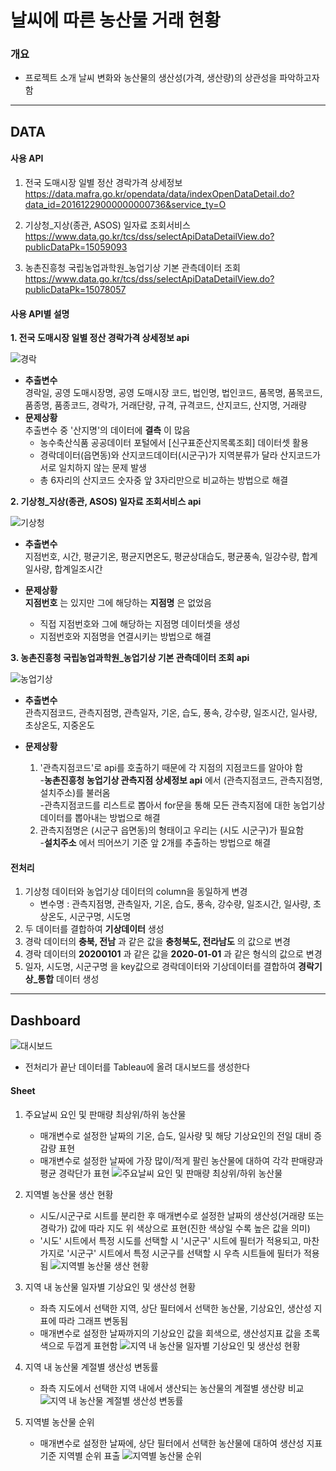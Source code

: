 # 날씨에 따른 농산물 거래 현황

### 개요
- 프로젝트 소개
    	날씨 변화와 농산물의 생산성(가격, 생산량)의 상관성을 파악하고자 함
***
## DATA  
#### 사용 API  

   1. 전국 도매시장 일별 정산 경락가격 상세정보  
  <https://data.mafra.go.kr/opendata/data/indexOpenDataDetail.do?data_id=20161229000000000736&service_ty=O>
          
   2. 기상청_지상(종관, ASOS) 일자료 조회서비스  
        <https://www.data.go.kr/tcs/dss/selectApiDataDetailView.do?publicDataPk=15059093>
          
   3. 농촌진흥청 국립농업과학원_농업기상 기본 관측데이터 조회  
        <https://www.data.go.kr/tcs/dss/selectApiDataDetailView.do?publicDataPk=15078057>

#### 사용 API별 설명  
__1. 전국 도매시장 일별 정산 경락가격 상세정보 api__  

![경락](https://drive.google.com/uc?id=1YxZ04adLRZz2XoPfpYXXNI5XnFHs9l2N)  
   - __추출변수__  
    경락일, 공영 도매시장명, 공영 도매시장 코드, 법인명, 법인코드, 품목명, 품목코드, 품종명, 품종코드, 경락가, 거래단량, 규격, 규격코드, 산지코드, 산지명, 거래량  
   - __문제상황__  
    	 추출변수 중 '산지명'의 데이터에 __결측__ 이 많음  
       - 농수축산식품 공공데이터 포털에서 [신구표준산지목록조회] 데이터셋 활용  
       - 경락데이터(읍면동)와 산지코드데이터(시군구)가 지역분류가 달라 산지코드가 서로 일치하지 않는 문제 발생  
       - 총 6자리의 산지코드 숫자중 앞 3자리만으로 비교하는 방법으로 해결


__2. 기상청_지상(종관, ASOS) 일자료 조회서비스 api__  

![기상청](https://drive.google.com/uc?id=1zp8gCx4jRDt7nkY7nRVlnULIQ555V_Ap)  
   - __추출변수__  
    	 지점번호, 시간, 평균기온, 평균지면온도, 평균상대습도, 평균풍속, 일강수량, 합계일사량, 합계일조시간  
       
   - __문제상황__  
     __지점번호__ 는 있지만 그에 해당하는 __지점명__ 은 없었음  
        - 직접 지점번호와 그에 해당하는 지점명 데이터셋을 생성  
       - 지점번호와 지점명을 연결시키는 방법으로 해결  
       

__3. 농촌진흥청 국립농업과학원_농업기상 기본 관측데이터 조회 api__  

![농업기상](https://drive.google.com/uc?id=1n4VEB7LlPF4u7x5UK1x9Z3OTit74bNOc)  
   - __추출변수__  
  관측지점코드, 관측지점명, 관측일자, 기온, 습도, 풍속, 강수량, 일조시간, 일사량, 초상온도, 지중온도  
       
   - __문제상황__  
       1. '관측지점코드'로 api를 호출하기 때문에 각 지점의 지점코드를 알아야 함  
           -__농촌진흥청 농업기상 관측지점 상세정보 api__ 에서 (관측지점코드, 관측지점명, 설치주소)를 불러옴  
           -관측지점코드를 리스트로 뽑아서 for문을 통해 모든 관측지점에 대한 농업기상데이터를 뽑아내는 방법으로 해결  
       2. 관측지점명은 (시군구 읍면동)의 형태이고 우리는 (시도 시군구)가 필요함  
           -__설치주소__ 에서 띄어쓰기 기준 앞 2개를 추출하는 방법으로 해결  
            
            
#### 전처리  
1. 기상청 데이터와 농업기상 데이터의 column을 동일하게 변경  
   - 변수명 : 관측지점명, 관측일자, 기온, 습도, 풍속, 강수량, 일조시간, 일사량, 초상온도, 시군구명, 시도명  
2. 두 데이터를 결합하여 __기상데이터__ 생성  
3. 경락 데이터의 __충북, 전남__ 과 같은 값을 __충청북도, 전라남도__ 의 값으로 변경  
4. 경락 데이터의 __20200101__ 과 같은 값을 __2020-01-01__ 과 같은 형식의 값으로 변경  
5. 일자, 시도명, 시군구명 을 key값으로 경락데이터와 기상데이터를 결합하여 __경락기상_통합__ 데이터 생성  


***
## Dashboard  

![대시보드](https://drive.google.com/uc?id=1aM_v_cQUB-wXqd9cT9HdxTpR-OxZ5t1x)  
- 전처리가 끝난 데이터를 Tableau에 올려 대시보드를 생성한다  

#### Sheet
1. 주요날씨 요인 및 판매량 최상위/하위 농산물
    - 매개변수로 설정한 날짜의 기온, 습도, 일사량 및 해당 기상요인의 전일 대비 증감량 표현 
    - 매개변수로 설정한 날짜에 가장 많이/적게 팔린 농산물에 대하여 각각 판매량과 평균 경락단가 표현
    ![주요날씨 요인 및 판매량 최상위/하위 농산물](https://drive.google.com/uc?id=1Kmz8zAw0CPxnWa9SiqEg3CLHAT_75-yY) 
    
2. 지역별 농산물 생산 현황
    - 시도/시군구로 시트를 분리한 후 매개변수로 설정한 날짜의 생산성(거래량 또는 경락가) 값에 따라 지도 위 색상으로 표현(진한 색상일 수록 높은 값을 의미)
    - '시도' 시트에서 특정 시도를 선택할 시 '시군구' 시트에 필터가 적용되고, 마찬가지로 '시군구' 시트에서 특정 시군구를 선택할 시 우측 시트들에 필터가 적용됨
    ![지역별 농산물 생산 현황](https://drive.google.com/uc?id=1VHtVyJBVvNJc5g4P-tR2fQNcPj56bzhU/view?usp=sharing)
    
3. 지역 내 농산물 일자별 기상요인 및 생산성 현황
    - 좌측 지도에서 선택한 지역, 상단 필터에서 선택한 농산물, 기상요인, 생산성 지표에 따라 그래프 변동됨
    - 매개변수로 설정한 날짜까지의 기상요인 값을 회색으로, 생산성지표 값을 초록색으로 두껍게 표현함
    ![지역 내 농산물 일자별 기상요인 및 생산성 현황](https://drive.google.com/uc?id=1nYclJECadIwJ6-T38LR5dwdGgR5aS1Yy)

4. 지역 내 농산물 계절별 생산성 변동률
    - 좌측 지도에서 선택한 지역 내에서 생산되는 농산물의 계절별 생산량 비교
    ![지역 내 농산물 계절별 생산성 변동률](https://drive.google.com/uc?id=1nYclJECadIwJ6-T38LR5dwdGgR5aS1Yy)

5. 지역별 농산물 순위
    - 매개변수로 설정한 날짜에, 상단 필터에서 선택한 농산물에 대하여 생산성 지표 기준 지역별 순위 표출
    ![지역별 농산물 순위](https://drive.google.com/uc?id=1MqAvmUk_neetbkWaVfo8Oma1Znu20fqG)
